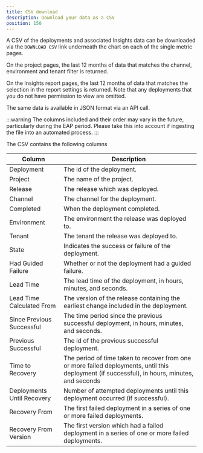 ```yaml
---
title: CSV download
description: Download your data as a CSV
position: 150
---
```


A CSV of the deployments and associated Insights data can be downloaded via the `DOWNLOAD CSV` link underneath the chart
on each of the single metric pages. 

On the project pages, the last 12 months of data that matches the channel, environment and tenant filter is returned.

On the Insights report pages, the last 12 months of data that matches the selection in the report settings is returned. Note that
any deployments that you do not have permission to view are omitted.

The same data is available in JSON format via an API call.

:::warning
The columns included and their order may vary in the future, particularly during the EAP period. Please take this into account if ingesting the file into an automated process.
:::

The CSV contains the following columns

| Column                     | Description |
| -------------------------- | ----------- |
| Deployment                 | The id of the deployment. |
| Project                    | The name of the project.  |
| Release                    | The release which was deployed. |
| Channel                    | The channel for the deployment. |
| Completed                  | When the deployment completed. |
| Environment                | The environment the release was deployed to. |
| Tenant                     | The tenant the release was deployed to. |
| State                      | Indicates the success or failure of the deployment. |
| Had Guided Failure         | Whether or not the deployment had a guided failure. |
| Lead Time                  | The lead time of the deployment, in hours, minutes, and seconds. |
| Lead Time Calculated From  | The version of the release containing the earliest change included in the deployment. |
| Since Previous Successful  | The time period since the previous successful deployment, in hours, minutes, and seconds. |
| Previous Successful        | The id of the previous successful deployment. |
| Time to Recovery           | The period of time taken to recover from one or more failed deployments, until this deployment (if successful), in hours, minutes, and seconds|
| Deployments Until Recovery | Number of attempted deployments until this deployment occurred (if successful). |
| Recovery From              | The first failed deployment in a series of one or more failed deployments. | 
| Recovery From Version      | The first version which had a failed deployment in a series of one or more failed deployments. |
